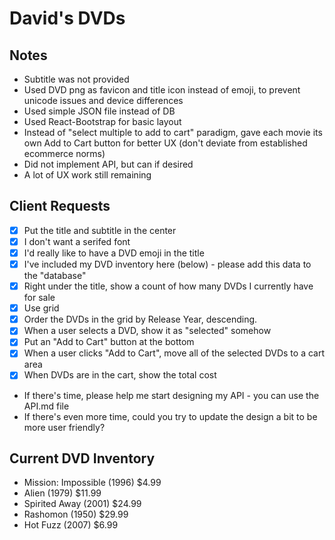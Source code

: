 # David's DVDs

## Notes

- Subtitle was not provided
- Used DVD png as favicon and title icon instead of emoji, to prevent unicode issues and device differences
- Used simple JSON file instead of DB
- Used React-Bootstrap for basic layout
- Instead of "select multiple to add to cart" paradigm, gave each movie its own Add to Cart button for better UX (don't deviate from established ecommerce norms)
- Did not implement API, but can if desired
- A lot of UX work still remaining

## Client Requests

- [x] Put the title and subtitle in the center
- [x] I don't want a serifed font
- [x] I'd really like to have a DVD emoji in the title
- [x] I've included my DVD inventory here (below) - please add this data to the "database"
- [x] Right under the title, show a count of how many DVDs I currently have for sale
- [x] Use grid
- [x] Order the DVDs in the grid by Release Year, descending.
- [x] When a user selects a DVD, show it as "selected" somehow
- [x] Put an "Add to Cart" button at the bottom
- [x] When a user clicks "Add to Cart", move all of the selected DVDs to a cart area
- [x] When DVDs are in the cart, show the total cost
- If there's time, please help me start designing my API - you can use the API.md file
- If there's even more time, could you try to update the design a bit to be more user friendly?

## Current DVD Inventory

- Mission: Impossible (1996) $4.99
- Alien (1979) $11.99
- Spirited Away (2001) $24.99
- Rashomon (1950) $29.99
- Hot Fuzz (2007) $6.99
